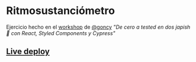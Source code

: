 # Ritmosustanciómetro  

Ejercicio hecho en el [workshop](https://github.com/goncy/charla-react-styled-components-cypress) de [@goncy](https://github.com/goncy) _"De cero a tested en dos japish👋 con React, Styled Components y Cypress"_  

## [Live deploy](https://mikiritmo-sustanciometro.netlify.com/)